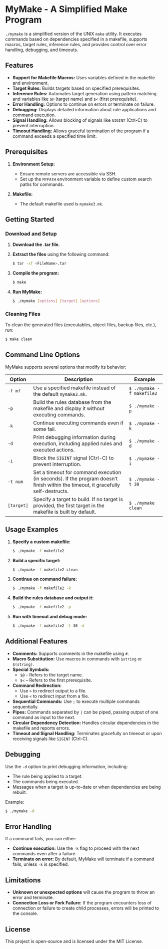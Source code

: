 # MyMake - A Simplified Make Program

`./mymake` is a simplified version of the UNIX `make` utility. It executes commands based on dependencies specified in a makefile, supports macros, target rules, inference rules, and provides control over error handling, debugging, and timeouts.

## Features

- **Support for Makefile Macros:** Uses variables defined in the makefile and environment.
- **Target Rules:** Builds targets based on specified prerequisites.
- **Inference Rules:** Automates target generation using pattern matching and variables like `$@` (target name) and `$<` (first prerequisite).
- **Error Handling:** Options to continue on errors or terminate on failure.
- **Debugging:** Displays detailed information about rule applications and command execution.
- **Signal Handling:** Allows blocking of signals like `SIGINT` (Ctrl-C) to prevent interruption.
- **Timeout Handling:** Allows graceful termination of the program if a command exceeds a specified time limit.

## Prerequisites

1. **Environment Setup:**
    - Ensure remote servers are accessible via SSH.
    - Set up the `MYPATH` environment variable to define custom search paths for commands.

2. **Makefile:**
    - The default makefile used is `mymake3.mk`.

## Getting Started

### Download and Setup

1. **Download the .tar file.**
2. **Extract the files** using the following command:
   ```bash
   $ tar -xf <FileName>.tar
   ```
3. **Compile the program:**
   ```bash
   $ make
   ```

4. **Run MyMake:**
   ```bash
   $ ./mymake [options] [target] [options]
   ```

### Cleaning Files

To clean the generated files (executables, object files, backup files, etc.), run:
```bash
$ make clean
```

## Command Line Options

MyMake supports several options that modify its behavior:

| Option     | Description                                                                                              | Example                                  |
|------------|----------------------------------------------------------------------------------------------------------|------------------------------------------|
| `-f mf`    | Use a specified makefile instead of the default `mymake3.mk`.                                              | `$ ./mymake -f makefile2`                |
| `-p`       | Build the rules database from the makefile and display it without executing commands.                      | `$ ./mymake -p`                          |
| `-k`       | Continue executing commands even if some fail.                                                            | `$ ./mymake -k`                          |
| `-d`       | Print debugging information during execution, including applied rules and executed actions.                | `$ ./mymake -d`                          |
| `-i`       | Block the `SIGINT` signal (Ctrl-C) to prevent interruption.                                               | `$ ./mymake -i`                          |
| `-t num`   | Set a timeout for command execution (in seconds). If the program doesn’t finish within the timeout, it gracefully self-destructs. | `$ ./mymake -t 30`                       |
| `[target]` | Specify a target to build. If no target is provided, the first target in the makefile is built by default. | `$ ./mymake clean`                       |

## Usage Examples

1. **Specify a custom makefile:**
   ```bash
   $ ./mymake -f makefile2
   ```

2. **Build a specific target:**
   ```bash
   $ ./mymake -f makefile2 clean
   ```

3. **Continue on command failure:**
   ```bash
   $ ./mymake -f makefile2 -k
   ```

4. **Build the rules database and output it:**
   ```bash
   $ ./mymake -f makefile2 -p
   ```

5. **Run with timeout and debug mode:**
   ```bash
   $ ./mymake -f makefile2 -t 30 -d
   ```

## Additional Features

- **Comments:** Supports comments in the makefile using `#`.
- **Macro Substitution:** Use macros in commands with `$string` or `$(string)`.
- **Special Symbols:**
  - `$@` – Refers to the target name.
  - `$<` – Refers to the first prerequisite.
- **Command Redirection:**
  - Use `>` to redirect output to a file.
  - Use `<` to redirect input from a file.
- **Sequential Commands:** Use `;` to execute multiple commands sequentially.
- **Pipes:** Commands separated by `|` can be piped, passing output of one command as input to the next.
- **Circular Dependency Detection:** Handles circular dependencies in the makefile and reports errors.
- **Timeout and Signal Handling:** Terminates gracefully on timeout or upon receiving signals like `SIGINT` (Ctrl-C).

## Debugging

Use the `-d` option to print debugging information, including:
- The rule being applied to a target.
- The commands being executed.
- Messages when a target is up-to-date or when dependencies are being rebuilt.

Example:
```bash
$ ./mymake -d
```

## Error Handling

If a command fails, you can either:
- **Continue execution:** Use the `-k` flag to proceed with the next commands even after a failure.
- **Terminate on error:** By default, MyMake will terminate if a command fails, unless `-k` is specified.

## Limitations

- **Unknown or unexpected options** will cause the program to throw an error and terminate.
- **Connection Loss or Fork Failure:** If the program encounters loss of connection or failure to create child processes, errors will be printed to the console.

## License

This project is open-source and is licensed under the MIT License.
